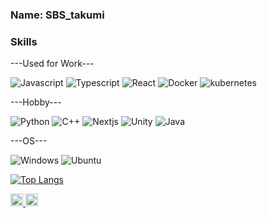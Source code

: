 <h3>Name: SBS_takumi</h3>

<h3>Skills</h3>
---Used for Work---

  ![Javascript](https://img.shields.io/badge/-Javascript-4433DD.svg?logo=javascript&style=for-the-badge)
  ![Typescript](https://img.shields.io/badge/-Typescript-F2C63C.svg?logo=typescript&style=for-the-badge)
  ![React](https://img.shields.io/badge/-React-121212.svg?logo=React&style=for-the-badge)
  ![Docker](https://img.shields.io/badge/-Docker-22C6FC.svg?logo=docker&style=for-the-badge)
  ![kubernetes](https://img.shields.io/badge/-kubernetes-F2C68C.svg?logo=kubernetes&style=for-the-badge)

---Hobby---

  ![Python](https://img.shields.io/badge/-Python-F2C63C.svg?logo=python&style=for-the-badge)
  ![C++](https://img.shields.io/badge/-C++-00599C.svg?logo=Cplusplus&style=for-the-badge)
  ![Nextjs](https://img.shields.io/badge/-Nextjs-000000.svg?logo=Next.js&style=for-the-badge)
  ![Unity](https://img.shields.io/badge/-unity-212121.svg?logo=unity&style=for-the-badge)
  ![Java](https://img.shields.io/badge/-java-007396.svg?logo=java&style=for-the-badge)

---OS---

  ![Windows](https://img.shields.io/badge/-Windows-0078D6.svg?logo=windows&style=for-the-badge)
  ![Ubuntu](https://img.shields.io/badge/-Ubuntu-B17460.svg?logo=ubuntu&style=for-the-badge)

[![Top Langs](https://github-readme-stats.vercel.app/api/top-langs/?username=IamSBStakumi&layout=compact&theme=onedark
)](https://github.com/anuraghazra/github-readme-stats)


  

<p>
  <a href="http://qiita.com/SBS_takumi">
    <img height="20" src="https://qiita-badge.apiapi.app/s/SBS_takumi/posts.svg" />
  </a>
  <a href="http://qiita.com/SBS_takumi">
    <img height="20" src="https://qiita-badge.apiapi.app/s/SBS_takumi/contributions.svg" />
  </a>
</p>
